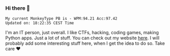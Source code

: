 ### Hi there 👋
<!-- PB START -->
```
My current MonkeyType PB is - WPM:94.21 Acc:97.42
Updated on: 18:22:35 CEST Time
```
<!-- PB END -->
I'm an IT person, just overall. I like CTFs, hacking, coding games, making Python apps. Just a lot of stuff.
You can check out my website [here](https://skill3472.github.io/).
I will probably add some interesting stuff here, when I get the idea to do so. Take care ❤️
